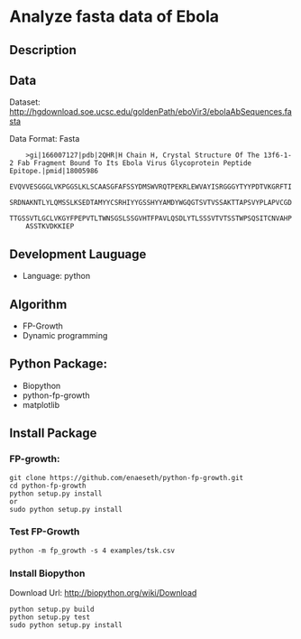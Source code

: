 # Analyze fasta data of Ebola

## Description


## Data

Dataset: http://hgdownload.soe.ucsc.edu/goldenPath/eboVir3/ebolaAbSequences.fasta

Data Format: Fasta

```
    >gi|166007127|pdb|2QHR|H Chain H, Crystal Structure Of The 13f6-1-2 Fab Fragment Bound To Its Ebola Virus Glycoprotein Peptide Epitope.|pmid|18005986
    EVQVVESGGGLVKPGGSLKLSCAASGFAFSSYDMSWVRQTPEKRLEWVAYISRGGGYTYYPDTVKGRFTI
    SRDNAKNTLYLQMSSLKSEDTAMYYCSRHIYYGSSHYYAMDYWGQGTSVTVSSAKTTAPSVYPLAPVCGD
    TTGSSVTLGCLVKGYFPEPVTLTWNSGSLSSGVHTFPAVLQSDLYTLSSSVTVTSSTWPSQSITCNVAHP
    ASSTKVDKKIEP
```

## Development Lauguage

- Language: python

## Algorithm

- FP-Growth
- Dynamic programming


## Python Package:

- Biopython
- python-fp-growth
- matplotlib

## Install Package

### FP-growth:

    git clone https://github.com/enaeseth/python-fp-growth.git
    cd python-fp-growth
    python setup.py install
    or 
    sudo python setup.py install

### Test FP-Growth

    python -m fp_growth -s 4 examples/tsk.csv

### Install Biopython

Download Url: http://biopython.org/wiki/Download

    python setup.py build
    python setup.py test
    sudo python setup.py install


